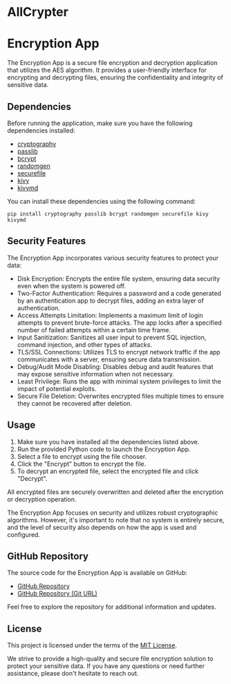 # AllCrypter
# Encryption App

The Encryption App is a secure file encryption and decryption application that utilizes the AES algorithm. It provides a user-friendly interface for encrypting and decrypting files, ensuring the confidentiality and integrity of sensitive data.

## Dependencies

Before running the application, make sure you have the following dependencies installed:

- [cryptography](https://pypi.org/project/cryptography/)
- [passlib](https://pypi.org/project/passlib/)
- [bcrypt](https://pypi.org/project/bcrypt/)
- [randomgen](https://pypi.org/project/randomgen/)
- [securefile](https://pypi.org/project/securefile/)
- [kivy](https://kivy.org/#download)
- [kivymd]( https://github.com/kivymd/KivyMD)

You can install these dependencies using the following command:

```shell
pip install cryptography passlib bcrypt randomgen securefile kivy kivymd
```

## Security Features

The Encryption App incorporates various security features to protect your data:

- Disk Encryption: Encrypts the entire file system, ensuring data security even when the system is powered off.
- Two-Factor Authentication: Requires a password and a code generated by an authentication app to decrypt files, adding an extra layer of authentication.
- Access Attempts Limitation: Implements a maximum limit of login attempts to prevent brute-force attacks. The app locks after a specified number of failed attempts within a certain time frame.
- Input Sanitization: Sanitizes all user input to prevent SQL injection, command injection, and other types of attacks.
- TLS/SSL Connections: Utilizes TLS to encrypt network traffic if the app communicates with a server, ensuring secure data transmission.
- Debug/Audit Mode Disabling: Disables debug and audit features that may expose sensitive information when not necessary.
- Least Privilege: Runs the app with minimal system privileges to limit the impact of potential exploits.
- Secure File Deletion: Overwrites encrypted files multiple times to ensure they cannot be recovered after deletion.

## Usage

1. Make sure you have installed all the dependencies listed above.
2. Run the provided Python code to launch the Encryption App.
3. Select a file to encrypt using the file chooser.
4. Click the "Encrypt" button to encrypt the file.
5. To decrypt an encrypted file, select the encrypted file and click "Decrypt".

All encrypted files are securely overwritten and deleted after the encryption or decryption operation.

The Encryption App focuses on security and utilizes robust cryptographic algorithms. However, it's important to note that no system is entirely secure, and the level of security also depends on how the app is used and configured.

## GitHub Repository

The source code for the Encryption App is available on GitHub:

- [GitHub Repository](https://github.com/seregonwar/AllCrypter)
- [GitHub Repository (Git URL)](https://github.com/seregonwar/AllCrypter.git)

Feel free to explore the repository for additional information and updates.

## License

This project is licensed under the terms of the [MIT License](LICENSE).

We strive to provide a high-quality and secure file encryption solution to protect your sensitive data. If you have any questions or need further assistance, please don't hesitate to reach out.



